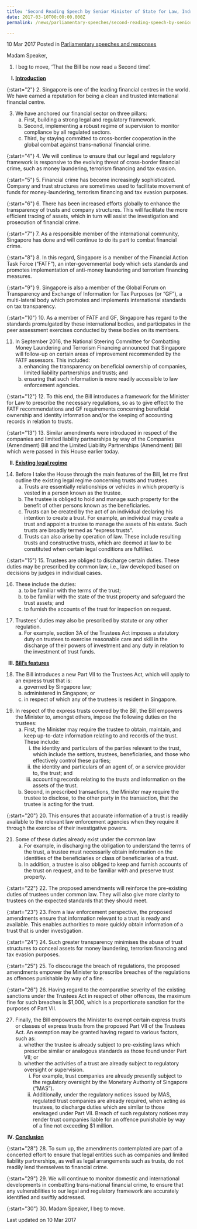 ```yaml
---
title: 'Second Reading Speech by Senior Minister of State for Law, Indranee Rajah SC, on the Trustees (Amendment) Bill'
date: 2017-03-10T00:00:00.000Z
permalink: /news/parliamentary-speeches/second-reading-speech-by-senior-minister-of-state-for-law--indra5/

---
```





10 Mar 2017 Posted in [Parliamentary speeches and responses](/news/parliamentary-speeches)

Madam Speaker,

1. I beg to move, ‘That the Bill be now read a Second time’.

<ol style="list-style-type: upper-roman; font-weight:bold;">
<li><u>Introduction</u></li>
</ol>

{:start="2"}
2. Singapore is one of the leading financial centres in the world. We have earned a reputation for being a clean and trusted international financial centre.

<ol start="3">
<li>We have anchored our financial sector on three pillars:

<ol style="list-style-type: lower-alpha">
<li>First, building a strong legal and regulatory framework. </li>
<li>Second, implementing a robust regime of supervision to monitor compliance by all regulated sectors. </li>
<li>Third, by staying committed to cross-border cooperation in the global combat against trans-national financial crime. </li>
</ol>
</li>
</ol>


{:start="4"}
4. We will continue to ensure that our legal and regulatory framework is responsive to the evolving threat of cross-border financial crime, such as money laundering, terrorism financing and tax evasion.

{:start="5"}
5. Financial crime has become increasingly sophisticated. Company and trust structures are sometimes used to facilitate movement of funds for money-laundering, terrorism financing and tax evasion purposes.

{:start="6"}
6. There has been increased efforts globally to enhance the transparency of trusts and company structures. This will facilitate the more efficient tracing of assets, which in turn will assist the investigation and prosecution of financial crime.

{:start="7"}
7. As a responsible member of the international community, Singapore has done and will continue to do its part to combat financial crime.

{:start="8"}
8. In this regard, Singapore is a member of the Financial Action Task Force (“FATF”), an inter-governmental body which sets standards and promotes implementation of anti-money laundering and terrorism financing measures.

{:start="9"}
9. Singapore is also a member of the Global Forum on Transparency and Exchange of Information for Tax Purposes (or “GF”), a multi-lateral body which promotes and implements international standards on tax transparency.

{:start="10"}
10. As a member of FATF and GF, Singapore has regard to the standards promulgated by these international bodies, and participates in the peer assessment exercises conducted by these bodies on its members.

<ol start="11">
<li> In September 2016, the National Steering Committee for Combatting Money Laundering and Terrorism Financing announced that Singapore will follow-up on certain areas of improvement recommended by the FATF assessors. This included:
<ol style="list-style-type: lower-alpha">
<li>enhancing the transparency on beneficial ownership of companies, limited liability partnerships and trusts; and</li>
<li>  ensuring that such information is more readily accessible to law enforcement agencies.</li>
</ol>
</li>
</ol>


{:start="12"}
12. To this end, the Bill introduces a framework for the Minister for Law to prescribe the necessary regulations, so as to give effect to the FATF recommendations and GF requirements concerning beneficial ownership and identity information and/or the keeping of accounting records in relation to trusts.

{:start="13"}
13. Similar amendments were introduced in respect of the companies and limited liability partnerships by way of the Companies (Amendment) Bill and the Limited Liability Partnerships (Amendment) Bill which were passed in this House earlier today.

<ol start="2" style="list-style-type: upper-roman; font-weight:bold;">
<li><u>Existing legal regime</u></li>
</ol>

<ol start="14">
<li>Before I take the House through the main features of the Bill, let me first outline the existing legal regime concerning trusts and trustees.

<ol style="list-style-type: lower-alpha">

<li>Trusts are essentially relationships or vehicles in which property is vested in a person known as the trustee. </li>
<li>The trustee is obliged to hold and manage such property for the benefit of other persons known as the beneficiaries. </li>
<li>Trusts can be created by the act of an individual declaring his intention to create a trust. For example, an individual may create a trust and appoint a trustee to manage the assets of his estate. Such trusts are broadly termed as “express trusts”. </li>
<li>Trusts can also arise by operation of law. These include resulting trusts and constructive trusts, which are deemed at law to be constituted when certain legal conditions are fulfilled. </li>

</ol>

</li>
</ol>

{:start="15"}
15. Trustees are obliged to discharge certain duties. These duties may be prescribed by common law, i.e., law developed based on decisions by judges in individual cases.


<ol start="16">
<li> These include the duties:

<ol style="list-style-type: lower-alpha">
<li>to be familiar with the terms of the trust; </li>
<li>to be familiar with the state of the trust property and safeguard the trust assets; and </li>
<li>to furnish the accounts of the trust for inspection on request. </li>
</ol>

</li>
</ol>

<ol start="17">
<li>Trustees’ duties may also be prescribed by statute or any other regulation.

<ol style="list-style-type: lower-alpha">
<li>For example, section 3A of the Trustees Act imposes a statutory duty on trustees to exercise reasonable care and skill in the discharge of their powers of investment and any duty in relation to the investment of trust funds.</li>
</ol>
</li>
</ol>


<ol start="3" style="list-style-type: upper-roman; font-weight:bold;">
<li><u>Bill’s features</u></li>
</ol>

<ol start="18">
<li>The Bill introduces a new Part VII to the Trustees Act, which will apply to an express trust that is:

<ol style="list-style-type: lower-alpha">
<li> governed by Singapore law;</li>
<li> administered in Singapore; or</li>
<li>in respect of which any of the trustees is resident in Singapore.</li>
</ol>
</li>
</ol>

<ol start="19">
<li>In respect of the express trusts covered by the Bill, the Bill empowers the Minister to, amongst others, impose the following duties on the trustees:

<ol style="list-style-type: lower-alpha">
<li>First, the Minister may require the trustee to obtain, maintain, and keep up-to-date information relating to and records of the trust. These include:

<ol style="list-style-type: lower-roman">
<li>the identity and particulars of the parties relevant to the trust, which include the settlors, trustees, beneficiaries, and those who effectively control these parties;</li>
<li>the identity and particulars of an agent of, or a service provider to, the trust; and</li>
<li> accounting records relating to the trusts and information on the assets of the trust.</li>
</ol>

</li>
<li> Second, in prescribed transactions, the Minister may require the trustee to disclose, to the other party in the transaction, that the trustee is acting for the trust.</li>
</ol>

</li>
</ol>

{:start="20"}
20. This ensures that accurate information of a trust is readily available to the relevant law enforcement agencies when they require it through the exercise of their investigative powers.


<ol start="21">
<li>Some of these duties already exist under the common law


<ol style="list-style-type: lower-alpha">
<li> For example, in discharging the obligation to understand the terms of the trust, a trustee must necessarily obtain information on the identities of the beneficiaries or class of beneficiaries of a trust.</li>
<li>  In addition, a trustee is also obliged to keep and furnish accounts of the trust on request, and to be familiar with and preserve trust property.</li>
</ol>
</li>
</ol>


{:start="22"}
22. The proposed amendments will reinforce the pre-existing duties of trustees under common law. They will also give more clarity to trustees on the expected standards that they should meet.

{:start="23"}
23. From a law enforcement perspective, the proposed amendments ensure that information relevant to a trust is ready and available. This enables authorities to more quickly obtain information of a trust that is under investigation.

{:start="24"}
24. Such greater transparency minimises the abuse of trust structures to conceal assets for money laundering, terrorism financing and tax evasion purposes.

{:start="25"}
25. To discourage the breach of regulations, the proposed amendments empower the Minister to prescribe breaches of the regulations as offences punishable by way of a fine.

{:start="26"}
26. Having regard to the comparative severity of the existing sanctions under the Trustees Act in respect of other offences, the maximum fine for such breaches is $1,000, which is a proportionate sanction for the purposes of Part VII.


<ol start="27">
<li> Finally, the Bill empowers the Minister to exempt certain express trusts or classes of express trusts from the proposed Part VII of the Trustees Act. An exemption may be granted having regard to various factors, such as:

<ol style="list-style-type: lower-alpha">
<li>  whether the trustee is already subject to pre-existing laws which prescribe similar or analogous standards as those found under Part VII; or</li>
<li>  whether the activities of a trust are already subject to regulatory oversight or supervision.

<ol style="list-style-type: lower-roman">
<li> For example, trust companies are already presently subject to the regulatory oversight by the Monetary Authority of Singapore (“MAS”).</li>
<li>   Additionally, under the regulatory notices issued by MAS, regulated trust companies are already required, when acting as trustees, to discharge duties which are similar to those envisaged under Part VII. Breach of such regulatory notices may render trust companies liable for an offence punishable by way of a fine not exceeding $1 million.</li>
</ol>

</li>
</ol>

</li>
</ol>


<ol start="4" style="list-style-type: upper-roman; font-weight:bold;">
<li><u>Conclusion</u></li>
</ol>


{:start="28"}
28. To sum up, the amendments contemplated are part of a concerted effort to ensure that legal entities such as companies and limited liability partnerships, as well as legal arrangements such as trusts, do not readily lend themselves to financial crime.

{:start="29"}
29. We will continue to monitor domestic and international developments in combatting trans-national financial crime, to ensure that any vulnerabilities to our legal and regulatory framework are accurately identified and swiftly addressed.

{:start="30"}
30. Madam Speaker, I beg to move.


<p class="right-side-updated">Last updated on 10 Mar 2017</p> 

